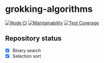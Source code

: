 # grokking-algorithms

[![Node CI](https://github.com/PavelDeuce/grokking-algorithms/actions/workflows/nodejs.yml/badge.svg)](https://github.com/PavelDeuce/grokking-algorithms/actions/workflows/nodejs.yml)
[![Maintainability](https://api.codeclimate.com/v1/badges/124f3ea7dbc891ded46a/maintainability)](https://codeclimate.com/github/PavelDeuce/grokking-algorithms/maintainability)
[![Test Coverage](https://api.codeclimate.com/v1/badges/124f3ea7dbc891ded46a/test_coverage)](https://codeclimate.com/github/PavelDeuce/grokking-algorithms/test_coverage)

## Repository status

* [x] Binary search
* [x] Selection sort
